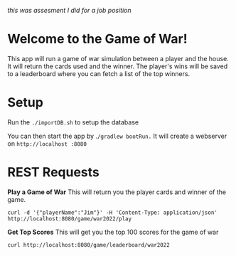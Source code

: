 _this was assesment I did for a job position_


# Welcome to the Game of War!

This app will run a game of war simulation between a player and the house. It will return the cards used and the winner. The player's wins will be saved to a leaderboard where you can fetch a list of the top winners.

# Setup

Run the `./importDB.sh` to setup the database

You can then start the app by .`/gradlew bootRun.` It will create a webserver on `http://localhost :8080`


# REST Requests

**Play a Game of War**
This will return you the player cards and winner of the game.

    curl -d '{"playerName":"Jim"}' -H 'Content-Type: application/json' http://localhost:8080/game/war2022/play

**Get Top Scores**
This will get you the top 100 scores for the game of war

    curl http://localhost:8080/game/leaderboard/war2022


